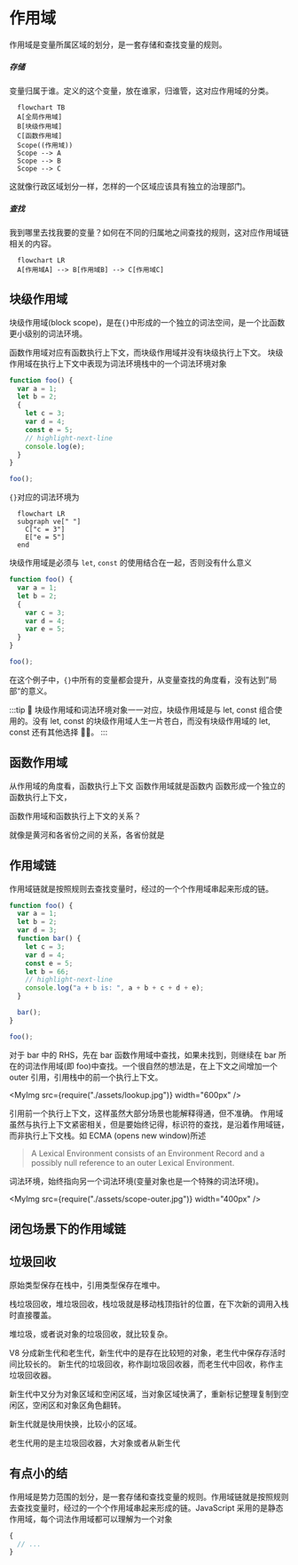 # 作用域

作用域是变量所属区域的划分，是一套存储和查找变量的规则。

##### 存储

变量归属于谁。定义的这个变量，放在谁家，归谁管，这对应作用域的分类。

```mermaid
  flowchart TB
  A[全局作用域]
  B[块级作用域]
  C[函数作用域]
  Scope((作用域))
  Scope --> A
  Scope --> B
  Scope --> C
```

这就像行政区域划分一样，怎样的一个区域应该具有独立的治理部门。

##### 查找

我到哪里去找我要的变量？如何在不同的归属地之间查找的规则，这对应作用域链相关的内容。

```mermaid
  flowchart LR
  A[作用域A] --> B[作用域B] --> C[作用域C]
```

## 块级作用域

块级作用域(block scope)，是在`{}`中形成的一个独立的词法空间，是一个比函数更小级别的词法环境。

函数作用域对应有函数执行上下文，而块级作用域并没有块级执行上下文。
块级作用域在执行上下文中表现为词法环境栈中的一个词法环境对象

```js
function foo() {
  var a = 1;
  let b = 2;
  {
    let c = 3;
    var d = 4;
    const e = 5;
    // highlight-next-line
    console.log(e);
  }
}

foo();
```

`{}`对应的词法环境为

```mermaid
  flowchart LR
  subgraph ve[" "]
    C["c = 3"]
    E["e = 5"]
  end
```

块级作用域是必须与 `let`, `const` 的使用结合在一起，否则没有什么意义

```js
function foo() {
  var a = 1;
  let b = 2;
  {
    var c = 3;
    var d = 4;
    var e = 5;
  }
}

foo();
```

在这个例子中，`{}`中所有的变量都会提升，从变量查找的角度看，没有达到”局部“的意义。

:::tip 🤔
块级作用域和词法环境对象一一对应，块级作用域是与 let, const 组合使用的。没有 let, const 的块级作用域人生一片苍白，而没有块级作用域的 let, const 还有其他选择 🤷‍♂️。
:::

## 函数作用域

从作用域的角度看，函数执行上下文
函数作用域就是函数内
函数形成一个独立的函数执行上下文，

函数作用域和函数执行上下文的关系？

就像是黄河和各省份之间的关系，各省份就是

## 作用域链

作用域链就是按照规则去查找变量时，经过的一个个作用域串起来形成的链。

```js
function foo() {
  var a = 1;
  let b = 2;
  var d = 3;
  function bar() {
    let c = 3;
    var d = 4;
    const e = 5;
    let b = 66;
    // highlight-next-line
    console.log("a + b is: ", a + b + c + d + e);
  }

  bar();
}

foo();
```

对于 bar 中的 RHS，先在 bar 函数作用域中查找，如果未找到，则继续在 bar 所在的词法作用域(即 foo)中查找。一个很自然的想法是，在上下文之间增加一个 outer 引用，引用栈中的前一个执行上下文。

<MyImg src={require("./assets/lookup.jpg")} width="600px" />

引用前一个执行上下文，这样虽然大部分场景也能解释得通，但不准确。
作用域虽然与执行上下文紧密相关，但是要始终记得，标识符的查找，是沿着作用域链，而非执行上下文栈。如 ECMA (opens new window)所述

> A Lexical Environment consists of an Environment Record and a possibly null reference to an outer Lexical Environment.

词法环境，始终指向另一个词法环境(变量对象也是一个特殊的词法环境)。

<MyImg src={require("./assets/scope-outer.jpg")} width="400px" />

## 闭包场景下的作用域链

## 垃圾回收

原始类型保存在栈中，引用类型保存在堆中。

栈垃圾回收，堆垃圾回收，栈垃圾就是移动栈顶指针的位置，在下次新的调用入栈时直接覆盖。

堆垃圾，或者说对象的垃圾回收，就比较复杂。

V8 分成新生代和老生代，新生代中的是存在比较短的对象，老生代中保存存活时间比较长的。
新生代的垃圾回收，称作副垃圾回收器，而老生代中回收，称作主垃圾回收器。

新生代中又分为对象区域和空闲区域，当对象区域快满了，重新标记整理复制到空闲区，空闲区和对象区角色翻转。

新生代就是快用快换，比较小的区域。

老生代用的是主垃圾回收器，大对象或者从新生代

## 有点小的结

作用域是势力范围的划分，是一套存储和查找变量的规则。作用域链就是按照规则去查找变量时，经过的一个个作用域串起来形成的链。JavaScript 采用的是静态作用域，每个词法作用域都可以理解为一个对象

```js
{
  // ...
}
```

